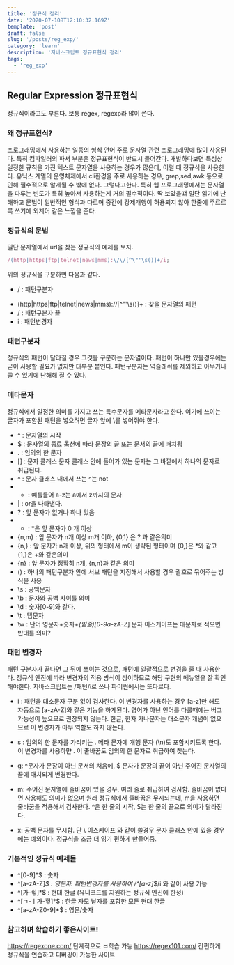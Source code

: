 ```yaml
---
title: '정규식 정리'
date: '2020-07-108T12:10:32.169Z'
template: 'post'
draft: false
slug: '/posts/reg_exp/'
category: 'learn'
description: '자바스크립트 정규표현식 정리'
tags:
  - 'reg_exp'
---
```


## Regular Expression 정규표현식

정규식이라고도 부른다. 보통 regex, regexp라 많이 쓴다.

### 왜 정규표현식?

프로그래밍에서 사용하는 일종의 형식 언어 주로 문자열 관련 프로그래밍에 많이 사용된다. 특히 컴파일러의 파서 부분은 정규표현식이 반드시 들어간다. 개발하다보면 특성상 일정한 규칙을 가진 텍스트 문자열을 사용하는 경우가 많은데,
이럴 때 정규식을 사용한다. 유닉스 계열의 운영체제에서 cli환경을 주로 사용하는 경우, grep,sed,awk 등으로 인해 필수적으로 알게될 수 밖에 없다. 그렇다고한다. 특히 웹 프로그래밍에서는 문자열을 다루는 빈도가 특히 높아서 사용하는게
거의 필수적이다. 딱 보았을떄 일단 읽기에 난해하고 문법이 일반적인 형식과 다르며 중간에 강제개행이 허용되지 않아
한줄에 주르르륵 쓰기에 외계어 같은 느낌을 준다.

### 정규식의 문법

일단 문자열에서 url을 찾는 정규식의 예제를 보자.

```js
/(http|https|ftp|telnet|news|mms):\/\/[^\"'\s()]+/i;
```

위의 정규식을 구분하면 다음과 같다.

- / : 패턴구분자

* (http|https|ftp|telnet|news|mms):\/\/[^\"'\s()]+ : 찾을 문자열의 패턴
* / : 패턴구분자 끝
* i : 패턴변경자

### 패턴구분자

정규식의 패턴이 달라질 경우 그것을 구분하는 문자열이다. 패턴이 하나만 있을경우에는 굳이 사용할 필요가 없지만 대부분 붙인다. 패턴구분자는 역슬래쉬를 제외하고 아무거나 쓸 수 있기에 난해해 질 수 있다.

### 메타문자

정규식에서 일정한 의미를 가지고 쓰는 특수문자를 메타문자라고 한다. 여기에 쓰이는 글자가 포함된 패턴을 넣으려면 글자 앞에 \를 넣어줘야 한다.

- ^ : 문자열의 시작
- \$ : 문자열의 종료 옵션에 따라 문장의 끝 또는 문서의 끝에 매치됨
- . : 임의의 한 문자
- [] : 문자 클래스 문자 클래스 안에 들어가 있는 문자는 그 바깥에서 하나의 문자로 취급된다.
- ^ : 문자 클래스 내에서 쓰는 ^는 not
- - : 예를들어 a-z는 a에서 z까지의 문자
- | : or을 나타낸다.
- ? : 앞 문자가 없거나 하나 있음
- - : \*은 앞 문자가 0 개 이상
- {n,m} : 앞 문자가 n개 이상 m개 이하, {0,1} 은 ? 과 같은의미
- {n,} : 앞 문자가 n개 이상, 위의 형태에서 m이 생략된 형태이며 {0,}은 \*와 같고 {1,}은 +와 같은의미
- {n} : 앞 문자가 정확히 n개, {n,n}과 같은 의미
- () : 하나의 패턴구분자 안에 서브 패턴을 지정해서 사용할 경우 괄호로 묶어주는 방식을 사용
- \s : 공백문자
- \b : 문자와 공백 사이를 의미
- \d : 숫자[0-9]와 같다.
- \t : 탭문자
- \w : 단어 영문자+숫자+_(밑줄)[0-9a-zA-Z_] 문자 이스케이프는 대문자로 적으면 반대를 의미?

### 패턴 변경자

패턴 구분자가 끝나면 그 뒤에 쓰이는 것으로, 패턴에 일괄적으로 변경을 줄 때 사용한다. 정규식 엔진에 따라 변경자의 적용 방식이 상이하므로 해당 구현의 메뉴얼을 잘 확인해야한다. 자바스크립트는 /패턴/i로 쓰나 파이썬에서는 또다르다.

- i : 패턴을 대소문자 구분 없이 검사한다. 이 변경자를 사용하는 경우 [a-z]만 해도 자동으로 [a-zA-Z]와 같은
  기능을 하게된다. 영어가 아닌 언어를 다룰때에는 버그 가능성이 높으므로 권장되지 않는다. 한글, 한자 가나문자는 대소문자 개념이 없으므로 이 변경자가 아무 역할도 하지 않는다.

* s : 임의의 한 문자를 가리키는 . 메타 문자에 개행 문자 (\n)도 포함시키도록 한다. 이 변경자를 사용하먄 . 이
  줄바꿈도 임의의 한 문자로 취급하여 찾는다.

* g: ^문자가 문장이 아닌 문서의 처음에, \$ 문자가 문장의 끝이 아닌 주어진 문자열의 끝에 매치되게 변경한다.
* m: 주어진 문자열에 줄바꿈이 있을 경우, 여러 줄로 취급하여 검사함. 줄바꿈이 없다면 사용해도 의미가 없으며 원래 정규식에서 줄바꿈은 무시되는데, m을 사용하면 줄바꿈을 적용해서 검사한다. ^은 한 줄의 시작, \$는 한 줄의 끝으로 의미가 달라진다.
* x: 공백 문자를 무시함. 단 \ 이스케이프 와 같이 쓸경우 문자 클래스 안에 있을 경우에는 예외이다. 정규식을 조금 더 읽기 편하게 만들어줌.

### 기본적인 정규식 예제들

- ^[0-9]\*\$ : 숫자
- ^[a-zA-Z]_\$ : 영문자. 패턴변경자를 사용하여 /^[a-z]_\$/i 와 같이 사용 가능
- ^[가-힣]\*\$ : 현대 한글 (유니코드를 지원하는 정규식 엔진에 한정)
- ^[ㄱ-ㅣ가-힣]\*\$ : 한글 자모 낱자를 포함한 모든 현대 한글
- ^[a-zA-Z0-9]\*\$ : 영문/숫자

### 참고하며 학습하기 좋은사이트!

https://regexone.com/ 단계적으로 ㅂ학습 가능
https://regex101.com/ 간편하게 정규식을 연습하고 디버깅이 가능한 사이트

